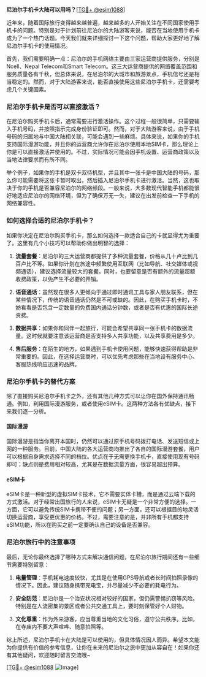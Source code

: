 **尼泊尔手机卡大陆可以用吗？**[[TG💪+ @esim1088](https://t.me/s/esim1088)]

近年来，随着国际旅行变得越来越普遍，越来越多的人开始关注在不同国家使用手机卡的问题。特别是对于计划前往尼泊尔的大陆游客来说，能否在当地使用手机卡成为了一个热门话题。今天我们就来详细探讨一下这个问题，帮助大家更好地了解尼泊尔手机卡的使用情况。

首先，我们需要明确一点：尼泊尔的手机网络主要由三家运营商提供服务，分别是Ncell、Nepal Telecom和Smart Telecom。这三大运营商提供的网络覆盖范围和服务质量各有千秋，但总体来说，在尼泊尔的大城市和旅游景点，手机信号还是相当稳定的。然而，对于大陆游客来说，能否直接使用这些尼泊尔手机卡，还需要考虑几个关键因素。

### 尼泊尔手机卡是否可以直接激活？

在尼泊尔购买手机卡后，通常需要进行激活操作。这个过程一般很简单，只需要输入手机号码，并按照指示完成身份验证即可。然而，对于大陆游客来说，由于手机号码的归属地与中国大陆相关联，可能会遇到一些麻烦。具体来说，如果你的手机支持国际漫游功能，并且你的运营商允许你在尼泊尔使用本地SIM卡，那么理论上你是可以直接激活并使用的。不过，实际情况可能会因手机设置、运营商政策以及当地法律要求而有所不同。

举个例子，如果你的手机是双卡双待机型，并且其中一张卡是中国大陆的号码，那么你可能需要将这张卡暂时取出，然后插入尼泊尔手机卡进行激活。当然，这也取决于你的手机是否兼容尼泊尔的网络频段。一般来说，大多数现代智能手机都能很好地适应尼泊尔的网络环境，但为了确保万无一失，建议在出发前检查一下手机的网络兼容性。

### 如何选择合适的尼泊尔手机卡？

如果你决定在尼泊尔购买手机卡，那么如何选择一款适合自己的卡就显得尤为重要了。这里有几个小技巧可以帮助你做出明智的选择：

1. **流量套餐**：尼泊尔的三大运营商都提供了多种流量套餐，价格从几十卢比到几百卢比不等。如果你计划在旅途中频繁使用互联网（比如导航、社交媒体或视频通话），建议选择流量较大的套餐。同时，也要留意是否有额外的流量超额收费政策，以免产生不必要的开销。

2. **语音通话**：虽然现在很多人更倾向于通过即时通讯工具与家人朋友联系，但在某些情况下，传统的语音通话仍然是不可或缺的。因此，在购买手机卡时，不妨看看是否包含一定数量的免费国内通话分钟数，或者是否有优惠的国际长途资费。

3. **数据共享**：如果你和同伴一起旅行，可能会希望共享同一张手机卡的数据流量。这时候就要注意该运营商是否支持多人共享功能，以及共享费用是多少。

4. **售后服务**：在陌生的地方，如果遇到手机卡使用问题，能够快速获得帮助是非常重要的。因此，在选择运营商时，可以优先考虑那些在当地设有服务中心、客服热线响应迅速的品牌。

### 尼泊尔手机卡的替代方案

除了直接购买尼泊尔手机卡之外，还有其他几种方式可以让你在国外保持通讯畅通。例如，利用国际漫游服务，或者使用eSIM卡。这两种方法各有优缺点，接下来我们逐一分析。

#### 国际漫游

国际漫游是指当你离开本国时，仍然可以通过原手机号码拨打电话、发送短信或上网的一种服务。目前，中国大陆的各大运营商均推出了各自的国际漫游套餐，用户可以根据自身需求选择不同的档位。优点在于无需更换手机卡，直接使用现有号码即可；缺点则是费用相对较高，尤其是在数据流量方面，很容易超出预算。

#### eSIM卡

eSIM卡是一种新型的虚拟SIM卡技术，它不需要实体卡槽，而是通过云端下载的方式激活。对于经常出国旅行的人来说，eSIM卡无疑是一个非常方便的选择。一方面，它可以避免传统SIM卡携带不便的问题；另一方面，还可以根据目的地灵活切换运营商，享受更优惠的价格。不过，需要注意的是，并非所有手机都支持eSIM功能，所以在购买之前一定要确认自己的设备是否兼容。

### 尼泊尔旅行中的注意事项

最后，无论你最终选择了哪种方式来解决通信问题，在尼泊尔旅行期间还有一些细节需要特别留意：

1. **电量管理**：手机耗电速度较快，尤其是在使用GPS导航或者长时间拍照录像的情况下。因此，建议随身携带充电宝，并尽量减少不必要的耗电行为。

2. **安全防范**：尼泊尔是一个治安状况相对较好的国家，但仍需警惕扒窃等风险。特别是在人流密集的景区或者公共交通工具上，要时刻保管好个人财物。

3. **文化尊重**：作为外来游客，应当尊重当地的文化习俗，遵守公共秩序。比如，在寺庙内不要大声喧哗、随意拍照等。

综上所述，尼泊尔手机卡在大陆是可以使用的，但具体情况因人而异。希望本文能为你提供有价值的参考信息，让你在未来的尼泊尔之旅中更加从容自在！如果你还有其他疑问，欢迎随时留言交流哦~

[[TG💪+ @esim1088](https://t.me/s/esim1088) ![Image](https://i.postimg.cc/4NQfJmqS/Snipaste-2025-05-13-00-14-12.png)]